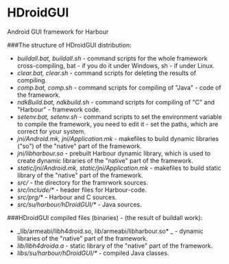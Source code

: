 # HDroidGUI
Android GUI framework for Harbour

###The structure of HDroidGUI distribution:
* _buildall.bat, buildall.sh_ - command scripts for the whole framework cross-compiling, bat - if you do it under Windows, sh - if under Linux.
* _clear.bat, clear.sh_ - command scripts for deleting the results of compiling.
* _comp.bat, comp.sh_ - command scripts for compiling of "Java" - code of the framework.
* _ndkBuild.bat, ndkbuild.sh_ - command scripts for compiling of "C" and "Harbour" - framework code.
* _setenv.bat, setenv.sh_ - command scripts to set the environment variable to compile the framework, you need to edit it - set the paths, which are correct for your system.
* _jni/Android.mk, jni/Application.mk_ - makefiles to build dynamic libraries ("so") of the "native" part of the framework.
* _jni/libharbour.so_ - prebuilt Harbour dynamic library, which is used to create dynamic libraries of the "native" part of the framework.
* _static/jni/Android.mk, static/jni/Application.mk_ - makefiles to build static library of the "native" part of the framework.
* _src/_ - the directory for the framrwork sources.
* _src/include/*_ - header files for Harbour-code.
* _src/prg/*_ - Harbour and C sources.
* _src/su/harbour/hDroidGUI/*_ - Java sources.

###HDroidGUI compiled files (binaries) - (the result of buildall work):
* _lib/armeabi/libh4droid.so, lib/armeabi/libharbour.so* _ - dynamic libraries of the "native" part of the framework.
* _lib/libh4droida.a_ - static library of the "native" part of the framework.
* _libs/su/harbour/hDroidGUI/*_ - compiled Java classes.

